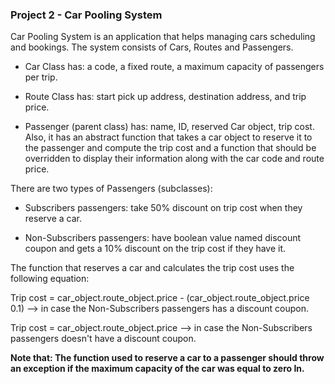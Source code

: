 ### Project 2 - Car Pooling System


Car Pooling System is an application that helps managing cars scheduling and bookings. The system consists of Cars, Routes and Passengers.  

- Car Class has: a code, a fixed route, a maximum capacity of passengers per trip.

- Route Class has: start pick up address, destination address, and trip price.

- Passenger (parent class) has: name, ID, reserved Car object, trip cost. Also, it has an abstract function that takes a car object to reserve it to the passenger and compute the trip cost and a function that should be overridden to display their information along with the car code and route price.


There are two types of Passengers (subclasses):

- Subscribers passengers: take 50% discount on trip cost when they reserve a car.

- Non-Subscribers passengers: have boolean value named discount coupon and gets a 10% discount on the trip cost if they have it.

The function that reserves a car and calculates the trip cost uses the following equation:

Trip cost = car_object.route_object.price - (car_object.route_object.price 0.1) --> in case the Non-Subscribers passengers has a discount coupon.

Trip cost = car_object.route_object.price --> in case the Non-Subscribers passengers doesn't have a discount coupon.

**Note that: The function used to reserve a car to a passenger should throw an exception if the maximum capacity of the car was equal to zero In.**

